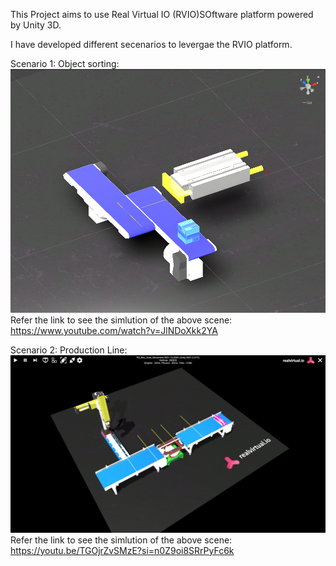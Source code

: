 This Project aims to use Real Virtual IO (RVIO)SOftware platform powered by Unity 3D.

I have developed different secenarios to levergae the RVIO platform.

Scenario 1:
Object sorting:
![alt text](image.png)
Refer the link to see the simlution of the above scene: https://www.youtube.com/watch?v=JlNDoXkk2YA

Scenario 2:
Production Line:
![alt text](image_001_0000.jpg)
Refer the link to see the simlution of the above scene: https://youtu.be/TGOjrZvSMzE?si=n0Z9oi8SRrPyFc6k
